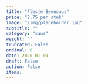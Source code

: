 ```yaml
---
title: "Flesje Beensaus"
price: "2.75 per stuk"
image: "/img/placeholder.jpg"
subtitle: ""
category: "saus"
weight: ""
truncated: False
ordinal: 0
date: 2020-01-01
draft: False
action: False
items: 
---
```

